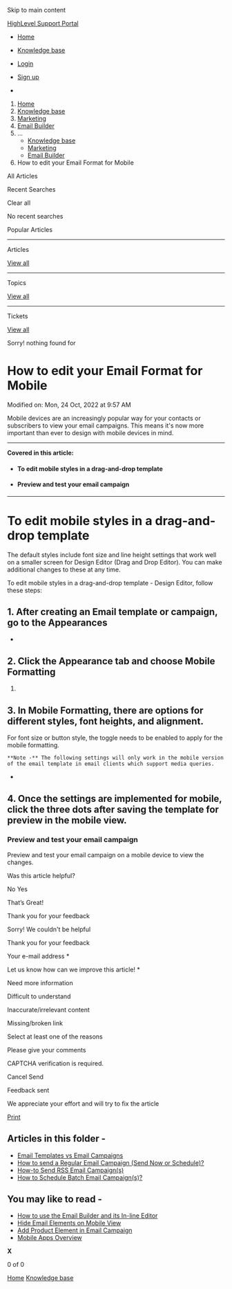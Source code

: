 Skip to main content

[ HighLevel Support Portal ](https://help.gohighlevel.com)

  * [ Home ](/support/home)
  * [ Knowledge base ](/support/solutions)

  * [Login](/support/login)
  * [Sign up](/support/signup)
  * 

  1. [Home](/support/home)
  2. [Knowledge base](/support/solutions)
  3. [Marketing](/support/solutions/48000449565)
  4. [Email Builder](/support/solutions/folders/48000676548)
  5. ... 
     * [Knowledge base](/support/solutions)
     * [Marketing](/support/solutions/48000449565)
     * [Email Builder](/support/solutions/folders/48000676548)
  6. How to edit your Email Format for Mobile

All  Articles 

Recent Searches

Clear all

No recent searches

Popular Articles

* * *

Articles

[View all](/support/search/solutions)

* * *

Topics

[View all](/support/search/topics)

* * *

Tickets

[View all](/support/search/tickets)

Sorry! nothing found for   

# How to edit your Email Format for Mobile

Modified on: Mon, 24 Oct, 2022 at 9:57 AM

Mobile devices are an increasingly popular way for your contacts or subscribers to view your email campaigns. This means it's now more important than ever to design with mobile devices in mind.

* * *

**Covered in this article:**

  * ####  To edit mobile styles in a drag-and-drop template

  * #### Preview and test your email campaign

* * *

# **To edit mobile styles in a drag-and-drop template**

The default styles include font size and line height settings that work well on a smaller screen for Design Editor (Drag and Drop Editor). You can make additional changes to these at any time.

To edit mobile styles in a drag-and-drop template - Design Editor, follow these steps:

## 1\. After creating an Email template or campaign, go to the Appearances

  * 

## 2\. Click the Appearance tab and choose Mobile Formatting

  1. 

## 3\. In Mobile Formatting, there are options for different styles, font heights, and alignment.

For font size or button style, the toggle needs to be enabled to apply for the mobile formatting.

    **Note -** The following settings will only work in the mobile version of the email template in email clients which support media queries.

  * 

## 4\. Once the settings are implemented for mobile, click the three dots after saving the template for preview in the mobile view.

### **Preview and test your email campaign**

Preview and test your email campaign on a mobile device to view the changes.

Was this article helpful?

No  Yes 

That’s Great!

Thank you for your feedback

Sorry! We couldn't be helpful

Thank you for your feedback

Your e-mail address *

Let us know how can we improve this article! *

Need more information 

Difficult to understand 

Inaccurate/irrelevant content 

Missing/broken link 

Select at least one of the reasons 

Please give your comments 

CAPTCHA verification is required. 

Cancel  Send 

Feedback sent

We appreciate your effort and will try to fix the article

[Print](javascript:print\(\))

## Articles in this folder -

  * [Email Templates vs Email Campaigns](/support/solutions/articles/48001215255-email-templates-vs-email-campaigns)
  * [How to send a Regular Email Campaign (Send Now or Schedule)?](/support/solutions/articles/48001215263-how-to-send-a-regular-email-campaign-send-now-or-schedule-)
  * [How-to Send RSS Email Campaign(s)](/support/solutions/articles/48001215372-how-to-send-rss-email-campaign-s-)
  * [How to Schedule Batch Email Campaign(s)?](/support/solutions/articles/48001215379-how-to-schedule-batch-email-campaign-s-)

## You may like to read -

  * [How to use the Email Builder and its In-line Editor](/support/solutions/articles/155000000087-how-to-use-the-email-builder-and-its-in-line-editor)
  * [Hide Email Elements on Mobile View](/support/solutions/articles/48001222032-hide-email-elements-on-mobile-view)
  * [Add Product Element in Email Campaign](/support/solutions/articles/155000001250-add-product-element-in-email-campaign)
  * [Mobile Apps Overview](/support/solutions/articles/155000001702-mobile-apps-overview)

**X**

0 of 0 []()

[Home](/support/home) [Knowledge base](/support/solutions)
